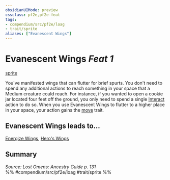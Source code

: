 ```yaml
---
obsidianUIMode: preview
cssclass: pf2e,pf2e-feat
tags:
- compendium/src/pf2e/loag
- trait/sprite
aliases: ["Evanescent Wings"]
---
```

# Evanescent Wings  *Feat 1*  
[sprite](../../rules/traits/sprite-b1.md)  


You've manifested wings that can flutter for brief spurts. You don't need to spend any additional actions to reach something in your space that a Medium creature could reach. For instance, if you wanted to open a cookie jar located four feet off the ground, you only need to spend a single [Interact](../../rules/actions/interact.md) action to do so. When you use Evanescent Wings to flutter to a higher place in your space, your action gains the [move](../../rules/traits/move.md) trait.

## Evanescent Wings leads to...

[Energize Wings](energize-wings-loag.md), [Hero's Wings](heros-wings-loag.md)

## Summary

*Source: Lost Omens: Ancestry Guide p. 131*  
%% #compendium/src/pf2e/loag #trait/sprite %%